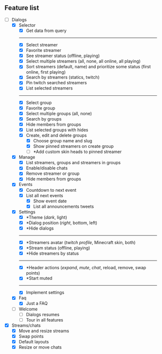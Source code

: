 ## Feature list

- [ ] Dialogs
  - [x] Selector
    - [x] Get data from query
    ***
    - [x] Select streamer
    - [x] Favorite streamer
    - [x] See streamer status (offline, playing)
    - [x] Select multiple streamers (all, none, all online, all playing)
    - [x] Sort streamers (default, name) and prioritize some status (first online, first playing)
    - [x] Search by streamers (statics, twitch)
    - [x] Pin twitch searched streamers
    - [x] List selected streamers
    ***
    - [x] Select group
    - [x] Favorite group
    - [x] Select multiple groups (all, none)
    - [x] Search by groups
    - [x] Hide members from groups
    - [x] List selected groups with hides
    - [x] Create, edit and delete groups
      - [x] Choose group name and slug
      - [x] Show pinned streamers on create group
      - [ ] \*Add custom skin heads to pinned streamer
  - [x] Manage
    - [x] List streamers, groups and streamers in groups
    - [x] Enable/disable chats
    - [x] Remove streamer or group
    - [x] Hide members from groups
  - [x] Events
    - [x] Countdown to next event
    - [x] List all next events
      - [x] Show event date
      - [x] List all announcements tweets
  - [x] Settings
    - [x] \*Theme (_dark_, light)
    - [x] \*Dialog position (_right_, bottom, left)
    - [x] \*Hide dialogs
    ***
    - [x] \*Streamers avatar (_twitch profile_, Minecraft skin, both)
    - [x] \*Stream status (offline, playing)
    - [x] \*Hide streamers by status
    ***
    - [x] \*Header actions (_expand_, _mute_, _chat_, reload, remove, swap points)
    - [x] \*Start muted
    ***
    - [x] Implement settings
  - [x] Faq
    - [x] Just a FAQ
  - [ ] Welcome
    - [ ] Dialogs resumes
    - [ ] Tour in all features
- [x] Streams/chats
  - [x] Move and resize streams
  - [x] Swap points
  - [x] Default layouts
  - [x] Resize or move chats
